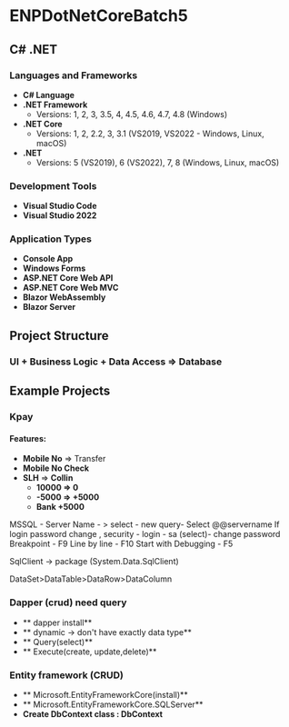 # ENPDotNetCoreBatch5
## C# .NET

### Languages and Frameworks

- **C# Language**
- **.NET Framework** 
  - Versions: 1, 2, 3, 3.5, 4, 4.5, 4.6, 4.7, 4.8 (Windows)
- **.NET Core**
  - Versions: 1, 2, 2.2, 3, 3.1 (VS2019, VS2022 - Windows, Linux, macOS)
- **.NET**
  - Versions: 5 (VS2019), 6 (VS2022), 7, 8 (Windows, Linux, macOS)

### Development Tools

- **Visual Studio Code**
- **Visual Studio 2022**

### Application Types

- **Console App**
- **Windows Forms**
- **ASP.NET Core Web API**
- **ASP.NET Core Web MVC**
- **Blazor WebAssembly**
- **Blazor Server**

## Project Structure

### UI + Business Logic + Data Access => Database

## Example Projects

### Kpay

#### Features:

- **Mobile No** => Transfer
- **Mobile No Check**
- **SLH** => **Collin**
  - **10000 => 0**
  - **-5000 => +5000**
  - **Bank +5000**


MSSQL - Server Name - > select - new query- Select @@servername 
If login password change , security - login - sa (select)- change password
Breakpoint - F9
Line by line - F10
Start with Debugging - F5

SqlClient -> package (System.Data.SqlClient)

DataSet>DataTable>DataRow>DataColumn

### Dapper (crud) need query
- ** dapper install**
- ** dynamic -> don't have exactly data type** 
- ** Query(select)**
- ** Execute(create, update,delete)**

### Entity framework (CRUD)
- ** Microsoft.EntityFrameworkCore(install)**
- ** Microsoft.EntityFrameworkCore.SQLServer**
- **Create DbContext class : DbContext**